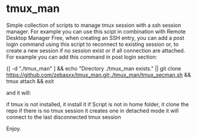 # tmux_man

Simple collection of scripts to manage tmux session with a ssh session manager. For example you can use this scipt in combination with Remote Desktop Manager Free, when creating an SSH entry, you can add a post login command using this script to reconnect to existing session or, to create a new session if no session exist or if all connection are attached. For example you can add this command in post login section:

{[ -d "./tmux_man" ] && echo "Directory ./tmux_man exists." || git clone https://github.com/zebasxx/tmux_man.git;./tmux_man/tmux_secman.sh && tmux attach && exit

and it will:

if tmux is not installed, it install it
if Script is not in home folder, it clone the repo
if there is no tmux session it creates one in detached mode
it will connect to the last disconnected tmux session

Enjoy.

